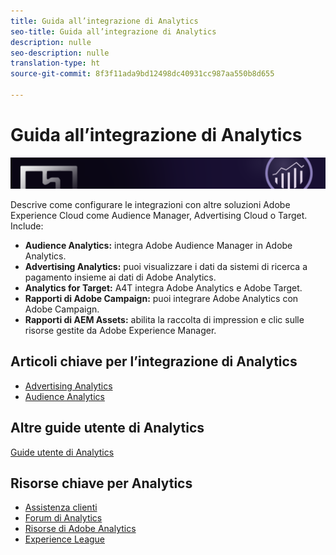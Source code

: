 ```yaml
---
title: Guida all’integrazione di Analytics
seo-title: Guida all’integrazione di Analytics
description: nulle
seo-description: nulle
translation-type: ht
source-git-commit: 8f3f11ada9bd12498dc40931cc987aa550b8d655

---
```



# Guida all’integrazione di Analytics

![Banner](../../assets/doc_banner_integrate.png)

Descrive come configurare le integrazioni con altre soluzioni Adobe Experience Cloud come Audience Manager, Advertising Cloud o Target. Include:

* **Audience Analytics:** integra Adobe Audience Manager in Adobe Analytics.
* **Advertising Analytics:** puoi visualizzare i dati da sistemi di ricerca a pagamento insieme ai dati di Adobe Analytics.
* **Analytics for Target:** A4T integra Adobe Analytics e Adobe Target.
* **Rapporti di Adobe Campaign:** puoi integrare Adobe Analytics con Adobe Campaign.
* **Rapporti di AEM Assets:** abilita la raccolta di impression e clic sulle risorse gestite da Adobe Experience Manager.

## Articoli chiave per l’integrazione di Analytics

* [Advertising Analytics](c-advertising-analytics/overview.md)
* [Audience Analytics](c-audience-analytics/mc-audiences-aam.md)

## Altre guide utente di Analytics

[Guide utente di Analytics](/help/landing/home.md)

## Risorse chiave per Analytics

* [Assistenza clienti](https://helpx.adobe.com/it/contact/enterprise-support.ec.html)
* [Forum di Analytics](https://forums.adobe.com/community/experience-cloud/analytics-cloud/analytics)
* [Risorse di Adobe Analytics](https://forums.adobe.com/message/10660755)
* [Experience League](https://experienceleague.adobe.com/?lang=it#recommended/solutions/analytics)
